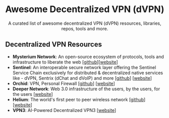 # Awesome Decentralized VPN (dVPN)

<p align="center">A curated list of awesome decentralized VPN (dVPN) resources, libraries, repos, tools and more.</p>

## Decentralized VPN Resources
- **Mysterium Network**: An open-source ecosystem of protocols, tools and infrastructure to liberate the web [[github](https://github.com/MysteriumNetwork)][[website](https://www.mysterium.network/)]
- **Sentinel**: An interoperable secure network layer offering the Sentinel Service Chain exclusively for distributed & decentralized native services like - dVPN, Sentrix (dChat and dVoIP) and more [[github](https://github.com/sentinel-official/sentinel)] [[website](https://sentinel.co/)]
- **Orchid**: VPN, Personal Firewall [[github](https://github.com/sentinel-official/sentinel)] [[website](https://www.orchid.com/)]
- **Deeper Network**: Web 3.0 infrastructure of the users, by the users, for the users [[website](https://www.deeper.network/)] 
- **Helium**: The world's first peer to peer wireless network [[github](https://github.com/helium)] [[website](https://www.helium.com/)] 
- **VPN3**: AI-Powered Decentralized VPN3 [[website](https://www.hotspotvpn.io/)] 
